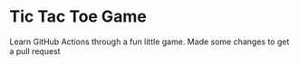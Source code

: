 # Tic Tac Toe Game

Learn GitHub Actions through a fun little game.
Made some changes to get a pull request
